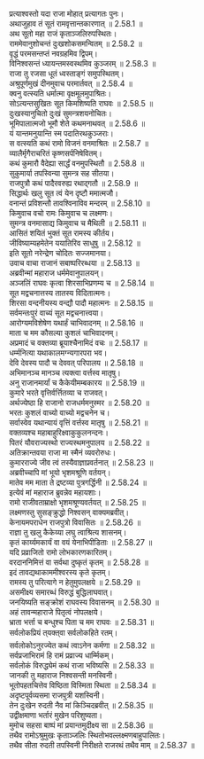 

  
प्रत्याश्वस्तो यदा राजा मोहात् प्रत्यागतः पुनः।  
अथाजुहाव तं सूतं रामवृत्तान्तकारणात् ॥ 2.58.1 ॥   
अथ सूतो महा राजं कृताञ्जलिरुपस्थितः।  
राममेवानुशोचन्तं दुःखशोकसमन्वितम् ॥ 2.58.2 ॥   
वृद्धं परमसन्तप्तं नवग्रहमिव द्विपम्।  
विनिश्वसन्तं ध्यायन्तमस्वस्थमिव कुञ्जरम् ॥ 2.58.3 ॥   
राजा तु रजसा धूतं ध्वस्ताङ्गं समुपस्थितम्।  
अश्रुपूर्णमुखं दीनमुवाच परमार्तवत् ॥ 2.58.4 ॥   
क्वनु वत्स्यति धर्मात्मा वृक्षमूलमुपाश्रितः।  
सोऽत्यन्तसुखितः सूत किमशिष्यति राघवः ॥ 2.58.5 ॥   
दुःखस्यानुचितो दुःखं सुमन्त्रशयनोचितः।  
भूमिपालात्मजो भूमौ शेते कथमनाथवत् ॥ 2.58.6 ॥   
यं यान्तमनुयान्ति स्म पदातिरथकुञ्जराः।  
स वत्स्यति कथं रामो विजनं वनमाश्रितः ॥ 2.58.7 ॥   
व्यालैर्मृगैराचरितं कृष्णसर्पनिषेवितम्।  
कथं कुमारौ वैदेह्या सार्द्धं वनमुपस्थितौ ॥ 2.58.8 ॥   
सुकुमार्या तपस्विन्या सुमन्त्र सह सीतया।  
राजपुत्रौ कथं पादैरवरुह्य रथाद्गतौ ॥ 2.58.9 ॥   
सिद्धार्थः खलु सूत त्वं येन दृष्टौ ममात्मजौ।  
वनान्तं प्रविशन्तौ तावश्विनाविव मन्दरम् ॥ 2.58.10 ॥   
किमुवाच वचो रामः किमुवाच च लक्ष्मणः।  
सुमन्त्र वनमासाद्य किमुवाच च मैथिली ॥ 2.58.11 ॥   
आसितं शयितं भुक्तं सूत रामस्य कीर्तय।  
जीविष्याम्यहमेतेन ययातिरिव साधुषु ॥ 2.58.12 ॥   
इति सूतो नरेन्द्रेण चोदितः सज्जमानया।  
उवाच वाचा राजानं सबाष्परिरब्धया ॥ 2.58.13 ॥   
अब्रवीन्मां महाराज धर्ममेवानुपालयन्।  
अञ्जलिं राघवः कृत्वा शिरसाभिप्रणम्य च ॥ 2.58.14 ॥   
सूत मद्वचनात्तस्य तातस्य विदितात्मनः।  
शिरसा वन्दनीयस्य वन्द्यौ पादौ महात्मनः ॥ 2.58.15 ॥   
सर्वमन्तःपुरं वाच्यं सूत मद्वचनात्त्वया।  
आरोग्यमविशेषेण यथार्हं चाभिवादनम् ॥ 2.58.16 ॥   
माता च मम कौसल्या कुशलं चाभिवादनम्।  
अप्रमादं च वक्तव्या ब्रूयाश्चैनामिदं वचः ॥ 2.58.17 ॥   
धर्म्मनित्या यथाकालमग्न्यगारपरा भव।  
देवि देवस्य पादौ च देववत् परिपालय ॥ 2.58.18 ॥   
अभिमानञ्च मानञ्च त्यक्त्वा वर्त्तस्व मातृषु।  
अनु राजानमार्यां च कैकेयीमम्बकारय ॥ 2.58.19 ॥   
कुमारे भरते वृत्तिर्वर्त्तितव्या च राजवत्।  
अर्थज्येष्ठा हि राजानो राजधर्ममनुस्मर ॥ 2.58.20 ॥   
भरतः कुशलं वाच्यो वाच्यो मद्वचनेन च।  
सर्वास्वेव यथान्यायं वृत्तिं वर्त्तस्व मातृषु ॥ 2.58.21 ॥   
वक्तव्यश्च महाबाहुरिक्ष्वाकुकुलनन्दनः।  
पितरं यौवराज्यस्थो राज्यस्थमनुपालय ॥ 2.58.22 ॥   
अतिक्रान्तवया राजा मा स्मैनं व्यवरोरुधः।  
कुमारराज्ये जीव त्वं तस्यैवाज्ञाप्रवर्तनात् ॥ 2.58.23 ॥   
अब्रवीच्चापि मां भूयो भृशमश्रूणि वर्तयन्।  
मातेव मम माता ते द्रष्टव्या पुत्रगर्द्धिनी ॥ 2.58.24 ॥   
इत्येवं मां महाराज ब्रुवन्नेव महायशाः।  
रामो राजीवताम्राक्षो भृशमश्रूण्यवर्तयत् ॥ 2.58.25 ॥   
लक्ष्मणस्तु सुसङ्क्रुद्धो निश्वसन् वाक्यमब्रवीत्।  
केनायमपराधेन राजपुत्रो विवासितः ॥ 2.58.26 ॥   
राज्ञा तु खलु कैकेय्या लघु त्वाश्रित्य शासनम्।  
कृतं कार्य्यमकार्यं वा वयं येनाभिपीडिताः ॥ 2.58.27 ॥   
यदि प्रव्राजितो रामो लोभकारणकारितम्।  
वरदाननिमित्तं वा सर्वथा दुष्कृतं कृतम् ॥ 2.58.28 ॥   
इदं तावद्यथाकाममीश्वरस्य कृते कृतम्।  
रामस्य तु परित्यागे न हेतुमुपलक्षये ॥ 2.58.29 ॥   
असमीक्ष्य समारब्धं विरुद्धं बुद्धिलाघवात्।  
जनयिष्यति सङ्क्रोशं राघवस्य विवासनम् ॥ 2.58.30 ॥   
अहं तावन्महाराजे पितृत्वं नोपलक्षये।  
भ्राता भर्त्ता च बन्धुश्च पिता च मम राघवः ॥ 2.58.31 ॥   
सर्वलोकप्रियं त्यक्त्वा सर्वलोकहिते रतम्।  
सर्वलोकोऽनुरज्येत कथं त्वाऽनेन कर्मणा ॥ 2.58.32 ॥   
सर्वप्रजाभिरामं हि रामं प्रव्राज्य धार्म्मिकम्।  
सर्वलोकं विरुद्ध्येमं कथं राजा भविष्यसि ॥ 2.58.33 ॥   
जानकी तु महाराज निश्वसन्ती मनस्विनी।  
भूतोपहतचित्तेव विष्ठिता विस्मिता स्थिता ॥ 2.58.34 ॥   
अदृष्टपूर्वव्यसमा राजपुत्री यशस्विनी।  
तेन दुःखेन रुदती नैव मां किञ्चिदब्रवीत् ॥ 2.58.35 ॥   
उद्वीक्षमाणा भर्तारं मुखेन परिशुष्यता।  
मुमोच सहसा बाष्पं मां प्रयान्तमुदीक्ष्य सा ॥ 2.58.36 ॥   
तथैव रामोऽश्रुमुखः कृताञ्जलिः स्थितोभवल्लक्ष्मणबाहुपालितः।  
तथैव सीता रुदती तपस्विनी निरीक्षते राजरथं तथैव माम् ॥ 2.58.37 ॥   
